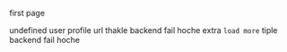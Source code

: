first page

undefined user profile url thakle backend fail hoche
extra `load more` tiple backend fail hoche